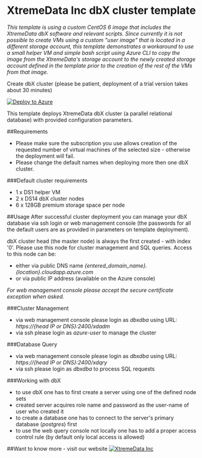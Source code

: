 # XtremeData Inc dbX cluster template

*This template is using a custom CentOS 6 image that includes the XtremeData dbX software and relevant scripts. Since currently it is not possible to create VMs using a custom "user image" that is located in a different storage account, this template demonstrates a workaround to use a small helper VM and simple bash script using Azure CLI to copy the image from the XtremeData's storage account to the newly created storage account defined in the template prior to the creation of the rest of the VMs from that image.*

Create dbX cluster (please be patient, deployment of a trial version takes about 30 minutes)

[![Deploy to Azure](http://azuredeploy.net/deploybutton.png)](https://portal.azure.com/#create/Microsoft.Template/uri/https%3A%2F%2Fraw.githubusercontent.com%2Fxtremedata%2Fazure-quickstart-templates%2Fmaster%2Fxtremedata-dbx-cluster-centos%2Fazuredeploy.json) 

This template deploys XtremeData dbX cluster (a parallel relational database) with provided configuration parameters.

##Requirements
*   Please make sure the subscription you use allows creation of the requested number of virtual
machines of the selected size - otherwise the deployment will fail.
*   Please change the default names when deploying more then one dbX cluster.

###Default cluster requirements
* 1 x DS1 helper VM
* 2 x DS14 dbX cluster nodes
* 6 x 128GB premium storage space per node

##Usage
After successful cluster deployment you can manage your dbX database via ssh login or
web management console (the passwords for all the default users are as provided in parameters on template deployment).

dbX cluster head (the master node) is always the first created - with index '0'. Please use this node for cluster management and SQL queries. Access to this node can be:

*   either via public DNS name *{entered_domain_name}.{location}.cloudapp.azure.com*
*   or via public IP address (available on the Azure console)

_For web management console please accept the secure certificate exception when asked._

###Cluster Management
*   via web management console please login as _dbxdba_ using URL: _https://{head IP or DNS}:2400/xdadm_
*   via ssh please login as _azure-user_ to manage the cluster

###Database Query
*   via web management console please login as _dbxdba_ using URL: _https://{head IP or DNS}:2400/xdqry_
*   via ssh please login as _dbxdba_ to process SQL requests

###Working with dbX
*   to use dbX one has to first create a server using one of the defined node sets
*   created server acquires role name and password as the user-name of user who created it
*   to create a database one has to connect to the server's primary database (_postgres_) first
*   to use the web query console not locally one has to add a proper access control rule (by default only local access is allowed)

##Want to know more - visit our website
[![XtremeData Inc](https://raw.githubusercontent.com/xtremedata/azure-quickstart-templates/master/xtremedata-dbx-cluster-centos/XtremeDataLogo_woTag_RGB_sm.png)](http://xtremedata.com) 
